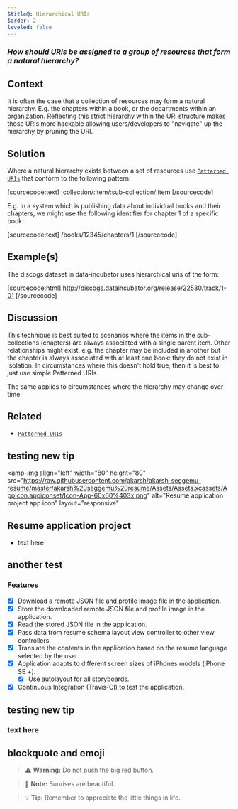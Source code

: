 ```yaml
---
$title@: Hierarchical URIs
$order: 2
leveled: false
---
```


### *How should URIs be assigned to a group of resources that form a natural hierarchy?*

## Context

It is often the case that a collection of resources may form a natural hierarchy. E.g. the chapters within a book, or the departments within an organization. Reflecting this strict hierarchy within the URI structure makes those URIs more hackable allowing users/developers to "navigate" up the hierarchy by pruning the URI.

## Solution

Where a natural hierarchy exists between a set of resources use [`Patterned URIs`](../chapter-2/patterned-uris) that conform to the following pattern:

[sourcecode:text]
:collection/:item/:sub-collection/:item
[/sourcecode]

E.g. in a system which is publishing data about individual books and their chapters, we might use the following identifier for chapter 1 of a specific book:

[sourcecode:text]
/books/12345/chapters/1
[/sourcecode]

## Example(s)

The discogs dataset in data-incubator uses hierarchical uris of the form:

[sourcecode:html]
http://discogs.dataincubator.org/release/22530/track/1-01
[/sourcecode]

## Discussion

This technique is best suited to scenarios where the items in the sub-collections (chapters) are always associated with a single parent item. Other relationships might exist, e.g. the chapter may be included in another but the chapter is always associated with at least one book: they do not exist in isolation. In circumstances where this doesn't hold true, then it is best to just use simple Patterned URIs.

The same applies to circumstances where the hierarchy may change over time.

## Related

- [`Patterned URIs`](../chapter-2/patterned-uris)


## testing new tip

<amp-img
  align="left"
  width="80"
  height="80" src="https://raw.githubusercontent.com/akarsh/akarsh-seggemu-resume/master/akarsh%20seggemu%20resume/Assets/Assets.xcassets/AppIcon.appiconset/Icon-App-60x60%403x.png"
  alt="Resume application project app icon"
  layout="responsive"
></amp-img>

## Resume application project
  - text here


## another test

### Features

- [x] Download a remote JSON file and profile image file in the application.
- [x] Store the downloaded remote JSON file and profile image in the application.
- [x] Read the stored JSON file in the application.
- [x] Pass data from resume schema layout view controller to other view controllers.
- [x] Translate the contents in the application based on the resume language selected by the user.
- [x] Application adapts to different screen sizes of iPhones models (iPhone SE +).
    - [x] Use autolayout for all storyboards.
- [x] Continuous Integration (Travis-CI) to test the application.

## testing new tip

<h3>
<amp-img
  align="center"
  width="30"
  height="30"
  src="https://user-images.githubusercontent.com/84743905/174507937-c8637dd7-5a10-4c12-bf23-945c7872ace2.png"
  layout="responsive"
/> text here</h3>


## blockquote and emoji

> :warning: **Warning:** Do not push the big red button.

> :memo: **Note:** Sunrises are beautiful.

> :bulb: **Tip:** Remember to appreciate the little things in life.

